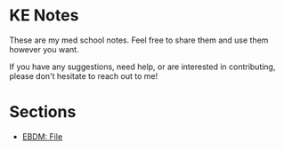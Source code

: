 # KE Notes
These are my med school notes. Feel free to share them and use them however you want.

If you have any suggestions, need help, or are interested in contributing, please don't hesitate to reach out to me!

# Sections

- [EBDM: File](EBDM/EBDMSheet.pdf)
